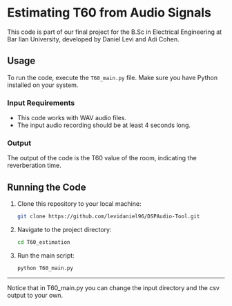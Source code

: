 # Estimating T60 from Audio Signals

This code is part of our final project for the B.Sc in Electrical Engineering at Bar Ilan University, developed by Daniel Levi and Adi Cohen.

## Usage

To run the code, execute the `T60_main.py` file. Make sure you have Python installed on your system.

### Input Requirements

- This code works with WAV audio files.
- The input audio recording should be at least 4 seconds long.

### Output

The output of the code is the T60 value of the room, indicating the reverberation time.

## Running the Code

1. Clone this repository to your local machine:

    ```bash
    git clone https://github.com/levidaniel96/DSPAudio-Tool.git
    ```

2. Navigate to the project directory:

    ```bash
    cd T60_estimation
    ```

3. Run the main script:

    ```bash
    python T60_main.py
    ```

---

Notice that in T60_main.py you can change the input directory and the csv output to your own.